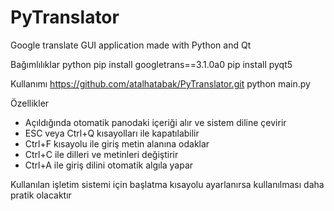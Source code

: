 # PyTranslator
Google translate GUI application made with Python and Qt

Bağımlılıklar
python
pip install googletrans==3.1.0a0
pip install pyqt5

Kullanımı
https://github.com/atalhatabak/PyTranslator.git
python main.py

Özellikler
- Açıldığında otomatik panodaki içeriği alır ve sistem diline çevirir
- ESC veya Ctrl+Q kısayolları ile kapatılabilir
- Ctrl+F kısayolu ile giriş metin alanına odaklar
- Ctrl+C ile dilleri ve metinleri değiştirir
- Ctrl+A ile giriş dilini otomatik algıla yapar

Kullanılan işletim sistemi için başlatma kısayolu ayarlanırsa kullanılması daha pratik olacaktır
